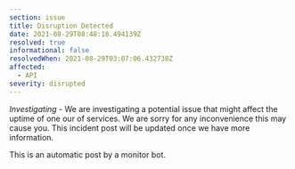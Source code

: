 ```yaml
---
section: issue
title: Disruption Detected
date: 2021-08-29T08:48:18.494139Z
resolved: true
informational: false
resolvedWhen: 2021-08-29T03:07:06.432738Z
affected:
  - API
severity: disrupted
---
```

*Investigating* - We are investigating a potential issue that might affect the uptime of one our of services. We are sorry for any inconvenience this may cause you. This incident post will be updated once we have more information.

This is an automatic post by a monitor bot.
        